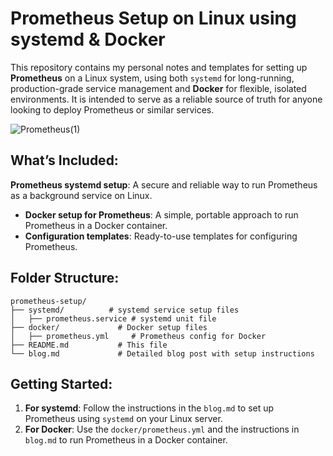 # Prometheus Setup on Linux using systemd & Docker

This repository contains my personal notes and templates for setting up **Prometheus** on a Linux system, using both `systemd` for long-running, production-grade service management and **Docker** for flexible, isolated environments. It is intended to serve as a reliable source of truth for anyone looking to deploy Prometheus or similar services.

![Prometheus(1)](https://github.com/user-attachments/assets/4a51bdd6-aac6-484b-9e2a-21291edd7939)

## What’s Included:
**Prometheus systemd setup**: A secure and reliable way to run Prometheus as a background service on Linux.
- **Docker setup for Prometheus**: A simple, portable approach to run Prometheus in a Docker container.
- **Configuration templates**: Ready-to-use templates for configuring Prometheus.

## Folder Structure:
```
prometheus-setup/
├── systemd/          # systemd service setup files
│   ├── prometheus.service # systemd unit file
├── docker/             # Docker setup files
│   ├── prometheus.yml     # Prometheus config for Docker
├── README.md           # This file
└── blog.md             # Detailed blog post with setup instructions
```
## Getting Started:

1. **For systemd**: Follow the instructions in the `blog.md` to set up Prometheus using `systemd` on your Linux server.
2. **For Docker**: Use the `docker/prometheus.yml` and the instructions in `blog.md` to run Prometheus in a Docker container.
